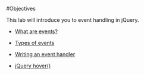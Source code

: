 #Objectives

This lab will introduce you to event handling in jQuery.

- [What are events?](#/01)

- [Types of events](#/02)

- [Writing an event handler](#/03)

- [jQuery hover()](#/04)
